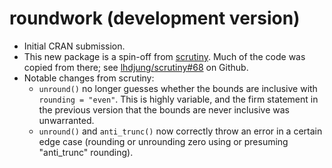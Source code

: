# roundwork (development version)

-   Initial CRAN submission.
-   This new package is a spin-off from [scrutiny](https://lhdjung.github.io/scrutiny/). Much of the code was copied from there; see [lhdjung/scrutiny#68](https://github.com/lhdjung/scrutiny/issues/68) on Github.
-   Notable changes from scrutiny:
    -   `unround()` no longer guesses whether the bounds are inclusive with `rounding = "even"`. This is highly variable, and the firm statement in the previous version that the bounds are never inclusive was unwarranted.
    -   `unround()` and `anti_trunc()` now correctly throw an error in a certain edge case (rounding or unrounding zero using or presuming "anti_trunc" rounding).
